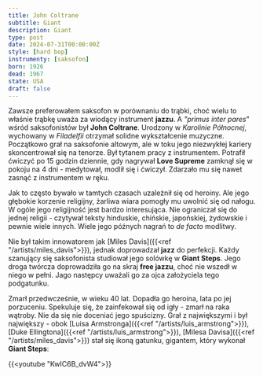 ```yaml
---
title: John Coltrane
subtitle: Giant
description: Giant
type: post
date: 2024-07-31T00:00:00Z
style: [hard bop]
instrumenty: [saksofon]
born: 1926
dead: 1967
state: USA
draft: false
---
```

Zawsze preferowałem saksofon w porównaniu do trąbki, choć wielu to właśnie trąbkę uważa za wiodący instrument __jazzu__. A *"primus inter pares*" wśród saksofonistów był __John Coltrane__. Urodzony w *Karolinie Północnej*, wychowany w *Filadelfii* otrzymał solidne wykształcenie muzyczne. Początkowo grał na saksofonie altowym, ale w toku jego niezwykłej kariery skoncentrował się na tenorze. Był tytanem pracy z instrumentem. Potrafił ćwiczyć po 15 godzin dziennie, gdy nagrywał __Love Supreme__ zamknął się w pokoju na 4 dni - medytował, modlił się i ćwiczył. Zdarzało mu się nawet zasnąć z instrumentem w ręku.

Jak to często bywało w tamtych czasach uzależnił się od heroiny. Ale jego głębokie korzenie religijny, żarliwa wiara pomogły mu uwolnić się od nałogu. W ogóle jego religijność jest bardzo interesująca. Nie ograniczał się do jednej religii - czytywał teksty hinduskie, chińskie, japońskiej, żydowskie i pewnie wiele innych. Wiele jego późnych nagrań to *de facto* modlitwy.

Nie był takim innowatorem jak [Miles Davis]({{<ref "/artists/miles_davis">}}), jednak doprowadzał __jazz__ do perfekcji. Każdy szanujący się saksofonista studiował jego solówkę w __Giant Steps__. Jego droga twórcza doprowadziła go na skraj __free jazzu__, choć nie wszedł w niego w pełni. Jago następcy uważali go za ojca założyciela tego podgatunku.

Zmarł przedwcześnie, w wieku 40 lat. Dopadła go heroina, lata po jej porzuceniu. Spekuluje się, że zainfekował się od igły - zmarł na raka wątroby. Nie da się nie doceniać jego spuścizny. Grał z największymi i był największy - obok [Luisa Armstronga]({{<ref "/artists/luis_armstrong">}}), [Duke Ellingtona]({{<ref "/artists/luis_armstrong">}}), [Milesa Davisa]({{<ref "/artists/miles_davis">}}) stał się ikoną gatunku, gigantem, który wykonał __Giant Steps__:

{{<youtube "KwIC6B_dvW4">}}